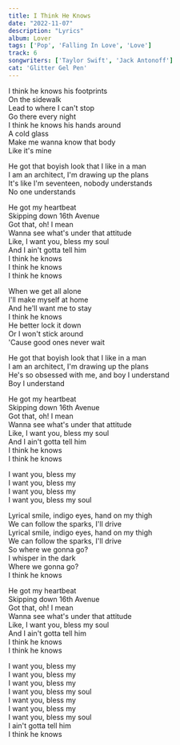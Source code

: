 ```yaml
---
title: I Think He Knows
date: "2022-11-07"
description: "Lyrics"
album: Lover
tags: ['Pop', 'Falling In Love', 'Love']
track: 6
songwriters: ['Taylor Swift', 'Jack Antonoff']
cat: 'Glitter Gel Pen'
---
```

<p className="verse-one">
I think he knows his footprints <br />
On the sidewalk <br />
Lead to where I can't stop <br />
Go there every night <br />
I think he knows his hands around <br />
A cold glass <br />
Make me wanna know that body <br />
Like it's mine <br />
</p>
<p className="pre-chorus">
He got that boyish look that I like in a man <br />
I am an architect, I'm drawing up the plans <br />
It's like I'm seventeen, nobody understands <br />
No one understands <br />
</p>
<p className="chorus">
He got my heartbeat <br />
Skipping down 16th Avenue <br />
Got that, oh! I mean <br />
Wanna see what's under that attitude <br />
Like, I want you, bless my soul <br />
And I ain't gotta tell him <br />
I think he knows <br />
I think he knows <br />
I think he knows <br />
</p>
<p className="verse-two">
When we get all alone <br />
I'll make myself at home <br />
And he'll want me to stay <br />
I think he knows <br />
He better lock it down <br />
Or I won't stick around <br />
'Cause good ones never wait <br />
</p>
<p className="pre-chorus">
He got that boyish look that I like in a man <br />
I am an architect, I'm drawing up the plans <br />
He's so obsessed with me, and boy I understand <br />
Boy I understand <br />
</p>
<p className="chorus">
He got my heartbeat <br />
Skipping down 16th Avenue <br />
Got that, oh! I mean <br />
Wanna see what's under that attitude <br />
Like, I want you, bless my soul <br />
And I ain't gotta tell him <br />
I think he knows <br />
I think he knows <br />
</p>
<p className="post-chorus">
I want you, bless my <br />
I want you, bless my <br />
I want you, bless my <br />
I want you, bless my soul <br />
</p>
<p className="bridge">
Lyrical smile, indigo eyes, hand on my thigh <br />
We can follow the sparks, I'll drive <br />
Lyrical smile, indigo eyes, hand on my thigh <br />
We can follow the sparks, I'll drive <br />
So where we gonna go? <br />
I whisper in the dark <br />
Where we gonna go? <br />
I think he knows <br />
</p>
<p className="chorus">
He got my heartbeat <br />
Skipping down 16th Avenue <br />
Got that, oh! I mean <br />
Wanna see what's under that attitude <br />
Like, I want you, bless my soul <br />
And I ain't gotta tell him <br />
I think he knows <br />
I think he knows <br />
</p>
<p className="post-chorus">
I want you, bless my <br />
I want you, bless my <br />
I want you, bless my <br />
I want you, bless my soul <br />
I want you, bless my <br />
I want you, bless my <br />
I want you, bless my soul <br />
I ain't gotta tell him <br />
I think he knows <br />
</p>



